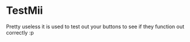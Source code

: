 # TestMii
Pretty useless it is used to test out your buttons to see if they function out correctly :p
